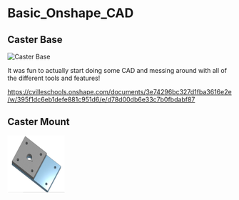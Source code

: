 # Basic_Onshape_CAD

## Caster Base

<img src="images/base.png" alt="Caster Base" width="128" height="128">

It was fun to actually start doing some CAD and messing around with all of the different tools and features!

https://cvilleschools.onshape.com/documents/3e74296bc327d1fba3616e2e/w/395f1dc6eb1defe881c951d6/e/d78d00db6e33c7b0fbdabf87

## Caster Mount

<img src="images/Caster Mount.png" alt="Caster Mount" width="128" height="128">
